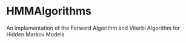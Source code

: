 # HMMAlgorithms
An implementation of the Forward Algorithm and Viterbi Algorithm for Hidden Markov Models
